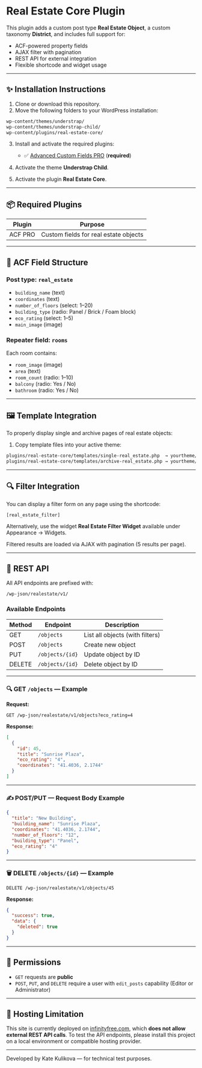 # Real Estate Core Plugin

This plugin adds a custom post type **Real Estate Object**, a custom taxonomy **District**, and includes full support for:

* ACF-powered property fields
* AJAX filter with pagination
* REST API for external integration
* Flexible shortcode and widget usage

---

## ✨ Installation Instructions

1. Clone or download this repository.
2. Move the following folders to your WordPress installation:

```bash
wp-content/themes/understrap/
wp-content/themes/understrap-child/
wp-content/plugins/real-estate-core/
```

3. Install and activate the required plugins:

   * ✅ [Advanced Custom Fields PRO](https://www.advancedcustomfields.com/pro/) (**required**)

4. Activate the theme **Understrap Child**.

5. Activate the plugin **Real Estate Core**.

---

## 📦 Required Plugins

| Plugin         | Purpose                               |
| -------------- | ------------------------------------- |
| ACF PRO        | Custom fields for real estate objects |

---

## 🧱 ACF Field Structure

### Post type: `real_estate`

* `building_name` (text)
* `coordinates` (text)
* `number_of_floors` (select: 1–20)
* `building_type` (radio: Panel / Brick / Foam block)
* `eco_rating` (select: 1–5)
* `main_image` (image)

### Repeater field: `rooms`

Each room contains:

* `room_image` (image)
* `area` (text)
* `room_count` (radio: 1–10)
* `balcony` (radio: Yes / No)
* `bathroom` (radio: Yes / No)

---

## 🖼 Template Integration

To properly display single and archive pages of real estate objects:

1. Copy template files into your active theme:

```bash
plugins/real-estate-core/templates/single-real_estate.php  → yourtheme/single-real_estate.php
plugins/real-estate-core/templates/archive-real_estate.php → yourtheme/archive-real_estate.php
```

---

## 🔍 Filter Integration

You can display a filter form on any page using the shortcode:

```text
[real_estate_filter]
```

Alternatively, use the widget **Real Estate Filter Widget** available under Appearance → Widgets.

Filtered results are loaded via AJAX with pagination (5 results per page).

---

## 📡 REST API

All API endpoints are prefixed with:

```text
/wp-json/realestate/v1/
```

### Available Endpoints

| Method | Endpoint        | Description                     |
| ------ | --------------- | ------------------------------- |
| GET    | `/objects`      | List all objects (with filters) |
| POST   | `/objects`      | Create new object               |
| PUT    | `/objects/{id}` | Update object by ID             |
| DELETE | `/objects/{id}` | Delete object by ID             |

---

### 🔍 GET `/objects` — Example

**Request:**

```http
GET /wp-json/realestate/v1/objects?eco_rating=4
```

**Response:**

```json
[
  {
    "id": 45,
    "title": "Sunrise Plaza",
    "eco_rating": "4",
    "coordinates": "41.4036, 2.1744"
  }
]
```

---

### ✍️ POST/PUT — Request Body Example

```json
{
  "title": "New Building",
  "building_name": "Sunrise Plaza",
  "coordinates": "41.4036, 2.1744",
  "number_of_floors": "12",
  "building_type": "Panel",
  "eco_rating": "4"
}
```

---

### 🗑️ DELETE `/objects/{id}` — Example

```http
DELETE /wp-json/realestate/v1/objects/45
```

**Response:**

```json
{
  "success": true,
  "data": {
    "deleted": true
  }
}
```

---

## 👤 Permissions

* `GET` requests are **public**
* `POST`, `PUT`, and `DELETE` require a user with `edit_posts` capability (Editor or Administrator)

---

## 📲 Hosting Limitation

This site is currently deployed on [infinityfree.com](https://infinityfree.com/), which **does not allow external REST API calls**.
To test the API endpoints, please install this project on a local environment or compatible hosting provider.

---

Developed by Kate Kulikova — for technical test purposes.